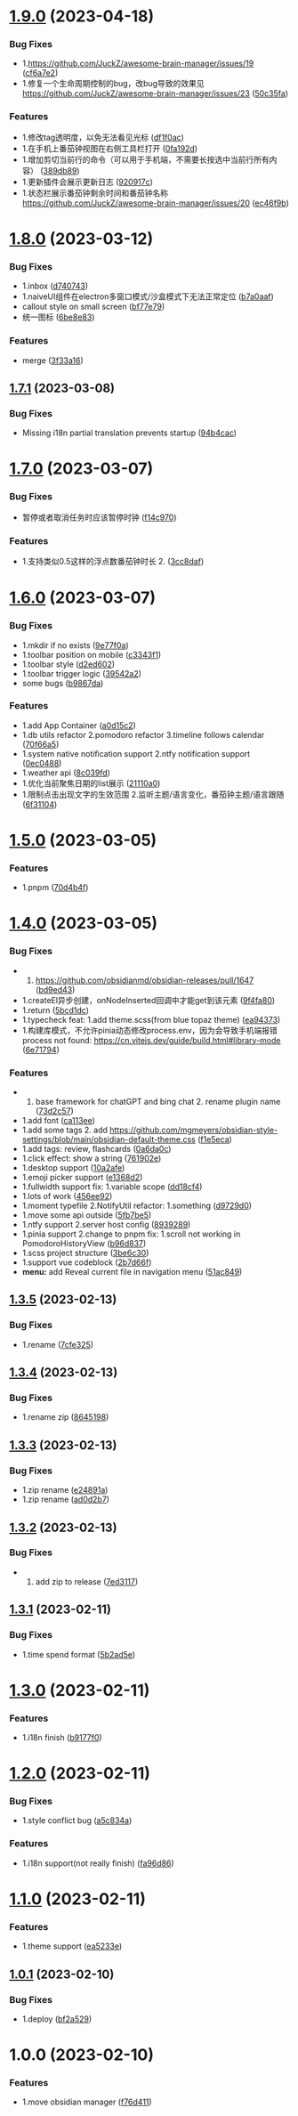 # [1.9.0](https://github.com/JuckZ/awesome-brain-manager/compare/1.8.0...1.9.0) (2023-04-18)


### Bug Fixes

* 1.https://github.com/JuckZ/awesome-brain-manager/issues/19 ([cf6a7e2](https://github.com/JuckZ/awesome-brain-manager/commit/cf6a7e2573d76e847013986244ab9bcc40116c6c))
* 1.修复一个生命周期控制的bug，改bug导致的效果见 https://github.com/JuckZ/awesome-brain-manager/issues/23 ([50c35fa](https://github.com/JuckZ/awesome-brain-manager/commit/50c35fafc930513bb8aa55317888820dfbe29810))


### Features

* 1.修改tag透明度，以免无法看见光标 ([df1f0ac](https://github.com/JuckZ/awesome-brain-manager/commit/df1f0acd59465f47a766d4f2de849dc35a964cfb))
* 1.在手机上番茄钟视图在右侧工具栏打开 ([0fa192d](https://github.com/JuckZ/awesome-brain-manager/commit/0fa192d236579f8a50d948684164f652f32eab51))
* 1.增加剪切当前行的命令（可以用于手机端，不需要长按选中当前行所有内容） ([389db89](https://github.com/JuckZ/awesome-brain-manager/commit/389db89497140844ac8a38909f2d015d69f9a515))
* 1.更新插件会展示更新日志 ([920917c](https://github.com/JuckZ/awesome-brain-manager/commit/920917cc68f7b0978a3b49a4209bc7bbf5f94098))
* 1.状态栏展示番茄钟剩余时间和番茄钟名称 https://github.com/JuckZ/awesome-brain-manager/issues/20 ([ec46f9b](https://github.com/JuckZ/awesome-brain-manager/commit/ec46f9bb6f9e1af97b20b60006f4e19d8fe61b3d))

# [1.8.0](https://github.com/JuckZ/awesome-brain-manager/compare/1.7.1...1.8.0) (2023-03-12)


### Bug Fixes

* 1.inbox ([d740743](https://github.com/JuckZ/awesome-brain-manager/commit/d740743c8cad9de5af6f843a39d6fe7754c88873))
* 1.naiveUI组件在electron多窗口模式/沙盒模式下无法正常定位 ([b7a0aaf](https://github.com/JuckZ/awesome-brain-manager/commit/b7a0aaf98150bdaa569b3157fb600022cee8aa84))
* callout style on small screen ([bf77e79](https://github.com/JuckZ/awesome-brain-manager/commit/bf77e794f5d5d7cd8b5549fa4163aa80d58c9c4a))
* 统一图标 ([6be8e83](https://github.com/JuckZ/awesome-brain-manager/commit/6be8e83cd82deb500ac5957cb59333d152401aa6))


### Features

* merge ([3f33a16](https://github.com/JuckZ/awesome-brain-manager/commit/3f33a16a594f26bf470afd637a8dcd975c936355))

## [1.7.1](https://github.com/JuckZ/awesome-brain-manager/compare/1.7.0...1.7.1) (2023-03-08)


### Bug Fixes

* Missing i18n partial translation prevents startup ([94b4cac](https://github.com/JuckZ/awesome-brain-manager/commit/94b4cac2cbdd5cef965e81227beb9055021bc3c8))

# [1.7.0](https://github.com/JuckZ/awesome-brain-manager/compare/1.6.0...1.7.0) (2023-03-07)


### Bug Fixes

* 暂停或者取消任务时应该暂停时钟 ([f14c970](https://github.com/JuckZ/awesome-brain-manager/commit/f14c9705dbd2de9dd53061bae023b8386b8172a7))


### Features

* 1.支持类似0.5这样的浮点数番茄钟时长 2. ([3cc8daf](https://github.com/JuckZ/awesome-brain-manager/commit/3cc8daf712849a5b1c522df42e96662a600903a2))

# [1.6.0](https://github.com/JuckZ/awesome-brain-manager/compare/1.5.0...1.6.0) (2023-03-07)


### Bug Fixes

* 1.mkdir if no exists ([9e77f0a](https://github.com/JuckZ/awesome-brain-manager/commit/9e77f0a1566e1b78ef0755b7e5fab234d587e5fe))
* 1.toolbar position on mobile ([c3343f1](https://github.com/JuckZ/awesome-brain-manager/commit/c3343f1cb5b6a3d666052a2ff6cbcb0611bced0d))
* 1.toolbar style ([d2ed602](https://github.com/JuckZ/awesome-brain-manager/commit/d2ed60242ca42ed9e7249f9aed94643ed1a9b81c))
* 1.toolbar trigger logic ([39542a2](https://github.com/JuckZ/awesome-brain-manager/commit/39542a27cbc0f8ef0ed4aa2cee7e422d5326004d))
* some bugs ([b9867da](https://github.com/JuckZ/awesome-brain-manager/commit/b9867da0cf4283a7ff3d57ee9b042cec4cf21491))


### Features

* 1.add App Container ([a0d15c2](https://github.com/JuckZ/awesome-brain-manager/commit/a0d15c28ffe08b9b5fe542980cf23c92e4335a94))
* 1.db utils refactor 2.pomodoro refactor 3.timeline follows calendar ([70f66a5](https://github.com/JuckZ/awesome-brain-manager/commit/70f66a53470e59c9cb7913fede9f0d53941fda09))
* 1.system native notification support 2.ntfy notification support ([0ec0488](https://github.com/JuckZ/awesome-brain-manager/commit/0ec04882788b137f3a997240befda078d6593cf5))
* 1.weather api ([8c039fd](https://github.com/JuckZ/awesome-brain-manager/commit/8c039fd455054423b5090672220d0e2f0e857dcd))
* 1.优化当前聚焦日期的list展示 ([21110a0](https://github.com/JuckZ/awesome-brain-manager/commit/21110a051f6cfbb230bd273417b7ba6bafd55c4b))
* 1.限制点击出现文字的生效范围 2.监听主题/语言变化，番茄钟主题/语言跟随 ([6f31104](https://github.com/JuckZ/awesome-brain-manager/commit/6f311047b1322d4e17a8840badbfdd530141fa5c))

# [1.5.0](https://github.com/JuckZ/awesome-brain-manager/compare/1.4.0...1.5.0) (2023-03-05)


### Features

* 1.pnpm ([70d4b4f](https://github.com/JuckZ/awesome-brain-manager/commit/70d4b4f0261743107e522282cf4131bbdc9ce981))

# [1.4.0](https://github.com/JuckZ/awesome-brain-manager/compare/1.3.5...1.4.0) (2023-03-05)


### Bug Fixes

* 1. https://github.com/obsidianmd/obsidian-releases/pull/1647 ([bd9ed43](https://github.com/JuckZ/awesome-brain-manager/commit/bd9ed4395579750744e27b01fca87f42303f070e))
* 1.createEl异步创建，onNodeInserted回调中才能get到该元素 ([9f4fa80](https://github.com/JuckZ/awesome-brain-manager/commit/9f4fa8012ac88b747e1801b922896d7acd1a3678))
* 1.return ([5bcd1dc](https://github.com/JuckZ/awesome-brain-manager/commit/5bcd1dceea6db4b11b45a35094bd1745abffe39a))
* 1.typecheck feat: 1.add theme.scss(from blue topaz theme) ([ea94373](https://github.com/JuckZ/awesome-brain-manager/commit/ea9437335645f4b574d30648c6c57bc9f9460269))
* 1.构建库模式，不允许pinia动态修改process.env，因为会导致手机端报错 process not found: https://cn.vitejs.dev/guide/build.html#library-mode ([6e71794](https://github.com/JuckZ/awesome-brain-manager/commit/6e71794a2d39776dc2f9bb755f1bddac50ab8c93))


### Features

* 1. base framework for chatGPT and bing chat 2. rename plugin name ([73d2c57](https://github.com/JuckZ/awesome-brain-manager/commit/73d2c5750921db9488fe37e25b1d1f70a058f57b))
* 1.add font ([ca113ee](https://github.com/JuckZ/awesome-brain-manager/commit/ca113ee024f894f6a774a17e4a01b840c88185aa))
* 1.add some tags 2. add https://github.com/mgmeyers/obsidian-style-settings/blob/main/obsidian-default-theme.css ([f1e5eca](https://github.com/JuckZ/awesome-brain-manager/commit/f1e5ecaa002281582f7cf38aa6d2aba2110871c2))
* 1.add tags: review, flashcards ([0a6da0c](https://github.com/JuckZ/awesome-brain-manager/commit/0a6da0c44e563ef06ae077bd454f5361f4445e97))
* 1.click effect: show a string ([761902e](https://github.com/JuckZ/awesome-brain-manager/commit/761902eade63c6381b676d355cad5b9c4bc53176))
* 1.desktop support ([10a2afe](https://github.com/JuckZ/awesome-brain-manager/commit/10a2afe434288380dbbb48304c0754818aeef785))
* 1.emoji picker support ([e1368d2](https://github.com/JuckZ/awesome-brain-manager/commit/e1368d2b0c2d4270c45782f6dc7bf57ca2f01e03))
* 1.fullwidth support fix: 1.variable scope ([dd18cf4](https://github.com/JuckZ/awesome-brain-manager/commit/dd18cf401a06f9b4b35e3bb53070a4845cb4488d))
* 1.lots of work ([456ee92](https://github.com/JuckZ/awesome-brain-manager/commit/456ee920964271bc4ba54fa357ff1a4048a02cf0))
* 1.moment typefile 2.NotifyUtil refactor: 1.something ([d9729d0](https://github.com/JuckZ/awesome-brain-manager/commit/d9729d012817289827962af2bf1673c53d08fe1d))
* 1.move some api outside ([5fb7be5](https://github.com/JuckZ/awesome-brain-manager/commit/5fb7be5b085adec3b26946f600e5027a6d616dbe))
* 1.ntfy support 2.server host config ([8939289](https://github.com/JuckZ/awesome-brain-manager/commit/89392893dd0080860c8d6f677425080af1ed7ed4))
* 1.pinia support 2.change to pnpm fix: 1.scroll not working in PomodoroHistoryView ([b96d837](https://github.com/JuckZ/awesome-brain-manager/commit/b96d837f129fd1fd32c2eef46160c0d3577480c8))
* 1.scss project structure ([3be6c30](https://github.com/JuckZ/awesome-brain-manager/commit/3be6c300d59b133f503f8c4b39c675b7ab9b0a5b))
* 1.support vue codeblock ([2b7d66f](https://github.com/JuckZ/awesome-brain-manager/commit/2b7d66f980a7143265ade884a4c9ad7c92bc203b))
* **menu:** add Reveal current file in navigation menu ([51ac849](https://github.com/JuckZ/awesome-brain-manager/commit/51ac849dbd96b33306f4e0cb4c4b02fefdce03b2))

## [1.3.5](https://github.com/JuckZ/awesome-brain-manager/compare/1.3.4...1.3.5) (2023-02-13)


### Bug Fixes

* 1.rename ([7cfe325](https://github.com/JuckZ/awesome-brain-manager/commit/7cfe3251712ba4c28c190954e29b042f1f89b806))

## [1.3.4](https://github.com/JuckZ/awesome-brain-manager/compare/1.3.3...1.3.4) (2023-02-13)


### Bug Fixes

* 1.rename zip ([8645198](https://github.com/JuckZ/awesome-brain-manager/commit/86451986e02e6430a523def5879a675624c87bab))

## [1.3.3](https://github.com/JuckZ/awesome-brain-manager/compare/1.3.2...1.3.3) (2023-02-13)


### Bug Fixes

* 1.zip rename ([e24891a](https://github.com/JuckZ/awesome-brain-manager/commit/e24891ac021de8c21b251f0758599ac0e16b103f))
* 1.zip rename ([ad0d2b7](https://github.com/JuckZ/awesome-brain-manager/commit/ad0d2b70392894582438a7e0aa8a249e686b7bc2))

## [1.3.2](https://github.com/JuckZ/awesome-brain-manager/compare/1.3.1...1.3.2) (2023-02-13)


### Bug Fixes

* 1. add zip to release ([7ed3117](https://github.com/JuckZ/awesome-brain-manager/commit/7ed3117c4b5695b3dc78abd6eafe5b3563ff72d2))

## [1.3.1](https://github.com/JuckZ/awesome-brain-manager/compare/1.3.0...1.3.1) (2023-02-11)


### Bug Fixes

* 1.time spend format ([5b2ad5e](https://github.com/JuckZ/awesome-brain-manager/commit/5b2ad5ecbbdce39838ff340317bb5bf97056f7a7))

# [1.3.0](https://github.com/JuckZ/awesome-brain-manager/compare/1.2.0...1.3.0) (2023-02-11)


### Features

* 1.i18n finish ([b9177f0](https://github.com/JuckZ/awesome-brain-manager/commit/b9177f09c2a3a614aafade6ab44f55cc215010b9))

# [1.2.0](https://github.com/JuckZ/awesome-brain-manager/compare/1.1.0...1.2.0) (2023-02-11)


### Bug Fixes

* 1.style conflict bug ([a5c834a](https://github.com/JuckZ/awesome-brain-manager/commit/a5c834ae55cd7b84e6a94ec531f3c50623ef6191))


### Features

* 1.i18n support(not really finish) ([fa96d86](https://github.com/JuckZ/awesome-brain-manager/commit/fa96d865fd2f56c42c3365cd6c6bf2a8ecf6e496))

# [1.1.0](https://github.com/JuckZ/awesome-brain-manager/compare/1.0.1...1.1.0) (2023-02-11)


### Features

* 1.theme support ([ea5233e](https://github.com/JuckZ/awesome-brain-manager/commit/ea5233e403f4c4cf87c17662de1e17b27adb2070))

## [1.0.1](https://github.com/JuckZ/awesome-brain-manager/compare/v1.0.0...1.0.1) (2023-02-10)


### Bug Fixes

* 1.deploy ([bf2a529](https://github.com/JuckZ/awesome-brain-manager/commit/bf2a5290865c8002224c833b66ba8762e86c3d11))

# 1.0.0 (2023-02-10)


### Features

* 1.move obsidian manager ([f76d411](https://github.com/JuckZ/awesome-brain-manager/commit/f76d411fef19c3060e5955d52293e4fea3fea431))
